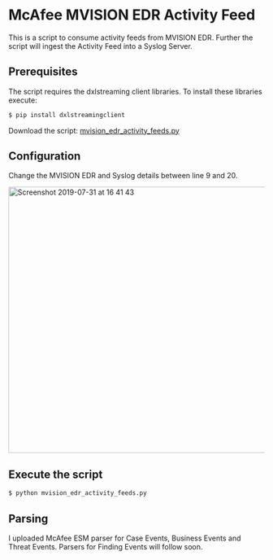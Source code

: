 # McAfee MVISION EDR Activity Feed

This is a script to consume activity feeds from MVISION EDR. Further the script will ingest the Activity Feed into a Syslog Server.

## Prerequisites

The script requires the dxlstreaming client libraries. To install these libraries execute:
```sh
$ pip install dxlstreamingclient
```

Download the script:
[mvision_edr_activity_feeds.py](activity-feeds)

## Configuration

Change the MVISION EDR and Syslog details between line 9 and 20.

<img width="523" alt="Screenshot 2019-07-31 at 16 41 43" src="https://user-images.githubusercontent.com/25227268/62221556-1d61a580-b3b2-11e9-979b-bd153a74d858.png">

## Execute the script

```sh
$ python mvision_edr_activity_feeds.py
```

## Parsing

I uploaded McAfee ESM parser for Case Events, Business Events and Threat Events. Parsers for Finding Events will follow soon.
